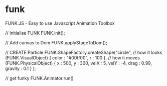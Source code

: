 funk
====

FUNK.JS - Easy to use Javascript Animation Toolbox

// initialise FUNK
FUNK.init();

// Add canvas to Dom
FUNK.applyStageToDom();

// CREATE Particle
FUNK.ShapeFactory.createShape("circle", 
  // how it looks (FUNK.VisualObject)
	{ 
		color : "#00ff00", 
		r : 100
	}, 
  // how it moves (FUNK.PhysicalObject)
	{ 
		x : 500, 
		y : 300,
		velX : 5,
		velY : -4,
		drag : 0.99,
		gravity : 0.1
	} 
);

// get funky
FUNK.Animator.run()
